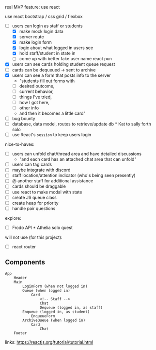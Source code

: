 real MVP feature: 
use react
<!-- understand react router -->
use react bootstrap / css grid / flexbox
- [ ] users can login as staff or students
    - [x] make mock login data
    - [x] server route
    - [x] make login form
    - [x] logic about what logged in users see
    - [x] hold staff/student in state in <Main />
    - [ ] come up with better fake user name react pun
- [x] users can see cards holding student queue request
- [ ] cards can be dequeued -> sent to archive
- [x] users can see a form that posts info to the server
    - "students fill out forms with
    - [ ] desired outcome, 
    - [ ] current behavior, 
    - [ ] things I've tried, 
    - [ ] how I got here, 
    - [ ] other info
    - and then it becomes a little card"
- [ ] bug bounty
- [ ] database, data model, routes to retrieve/update db * Kat to sally forth solo
- [ ] use React's `session` to keep users login

nice-to-haves:
- [ ] users can unfold chat/thread area and have detailed discussions
    - "and each card has an attached chat area that can unfold"
- [ ] users can tag cards
- [ ] maybe integrate with discord
- [ ] staff location/attention indicator (who's being seen presently)
- [ ] @ another staff for additional assistance
- [ ] cards should be draggable
- [ ] use react to make modal with state
- [ ] create JS queue class
- [ ] create heap for priority
- [ ] handle pair questions

explore:
- [ ] Frodo API * Athelia solo quest

will not use (for this project):
- [ ] react router
 
Components
----------
    App
        Header
        Main
            LoginForm (when not logged in)
            Queue (when logged in)
                Card
                    <!-- Staff -->
                    Chat
                    Dequeue (logged in, as staff)
            Enqueue (logged in, as student)
                EnqueueForm
            ArchiveQueue (when logged in)
                Card
                    Chat
        Footer
 




<!-- Co-authored-by: Katrina Huber-Juma <katrina.huber@gmail.com>" -->

links:
https://reactjs.org/tutorial/tutorial.html